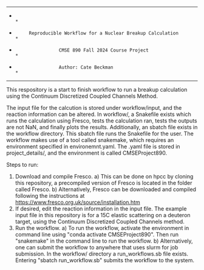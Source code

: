 **************************************************************************************
*                                                                                    *
*          Reproducible Workflow for a Nuclear Breakup Calculation                   *
*                     CMSE 890 Fall 2024 Course Project                              *
*                     Author: Cate Beckman                                           *
**************************************************************************************

This respository is a start to finish workflow to run a breakup calculation using the Continuum Discretized Coupled Channels Method. 

The input file for the calcution is stored under workflow/input, and the reaction information can be altered. 
In workflow/, a Snakefile exists which runs the calculation using Fresco, tests the calculation ran, tests the outputs
are not NaN, and finally plots the results. Additionally, an sbatch file exists in the workflow directory. This sbatch
file runs the Snakefile for the user. The workflow makes use of a tool called snakemake, which requires an environment 
specified in environemnt.yaml. The .yaml file is stored in project_details/, and the environment is called CMSEProject890.

Steps to run: 
1) Download and compile Fresco.
   a) This can be done on hpcc by cloning this repository, a precompiled
   version of Fresco is located in the folder called Fresco.
   b) Alternatively, Fresco can be downloaded and compiled following the instructions at https://www.fresco.org.uk/source/installation.htm
2) If desired, edit the reaction information in the input file. The example input file in this repository is
   for a 15C elastic scattering on a deuteron target, using the Continuum Discretized Coupled Channels method.
3) Run the workflow.
   a) To run the workflow, activate the environment in command line using "conda activate CMSEProject890". Then
      run "snakemake" in the command line to run the workflow.
   b) Alternatively, one can submit the workflow to anywhere that uses slurm for job submission. In the workflow/
      directory a run_workflows.sb file exists. Entering "sbatch run_workflow.sb" submits the workflow to the system.
